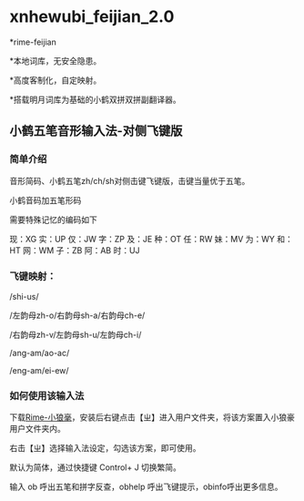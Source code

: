 # xnhewubi_feijian_2.0

*rime-feijian

*本地词库，无安全隐患。

*高度客制化，自定映射。

*搭载明月词库为基础的小鹤双拼双拼副翻译器。

## 小鹤五笔音形输入法-对侧飞键版

### 简单介绍

音形简码、小鹤五笔zh/ch/sh对侧击键飞键版，击键当量优于五笔。

小鹤音码加五笔形码

需要特殊记忆的编码如下

现：XG 实：UP 仅：JW 字：ZP 及：JE 种：OT 任：RW 妹：MV 为：WY 和：HT 网：WM 子：ZB 阿：AB 时：UJ

### 飞键映射：

/shi-us/

/左韵母zh-o/右韵母sh-a/右韵母ch-e/

/右韵母zh-v/左韵母sh-u/左韵母ch-i/

/ang-am/ao-ac/

/eng-am/ei-ew/

### 如何使用该输入法

下载[Rime-小狼毫](https://github.com/rime/squirrel/releases)，安装后右键点击【ㄓ】进入用户文件夹，将该方案置入小狼豪用户文件夹内。

右击【ㄓ】选择输入法设定，勾选该方案，即可使用。

默认为简体，通过快捷键 Control+ J 切换繁简。

输入 ob 呼出五笔和拼字反查，obhelp 呼出飞键提示，obinfo呼出更多信息。
